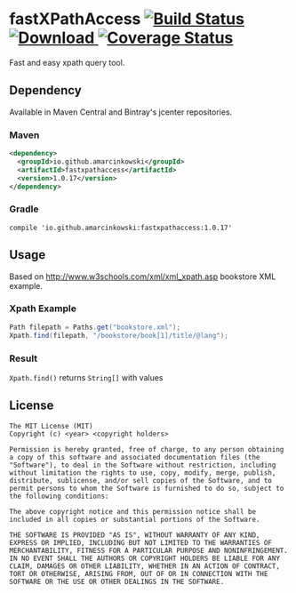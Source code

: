 # fastXPathAccess [![Build Status](https://travis-ci.org/amarcinkowski/fastxpathaccess.svg?branch=master)](https://travis-ci.org/amarcinkowski/fastxpathaccess) [ ![Download](https://api.bintray.com/packages/amarcinkowski/amarcinkowski-repo/fastxpathaccess/images/download.svg) ](https://bintray.com/amarcinkowski/amarcinkowski-repo/fastxpathaccess/_latestVersion) [![Coverage Status](https://coveralls.io/repos/github/amarcinkowski/fastxpathaccess/badge.svg)](https://coveralls.io/github/amarcinkowski/fastxpathaccess)
Fast and easy xpath query tool.
## Dependency
Available in Maven Central and Bintray's jcenter repositories.
### Maven
```xml
<dependency>
  <groupId>io.github.amarcinkowski</groupId>
  <artifactId>fastxpathaccess</artifactId>
  <version>1.0.17</version>
</dependency>
```
### Gradle
```
compile 'io.github.amarcinkowski:fastxpathaccess:1.0.17'
```

## Usage
Based on http://www.w3schools.com/xml/xml_xpath.asp bookstore XML example.
### Xpath Example
```java
Path filepath = Paths.get("bookstore.xml");
Xpath.find(filepath, "/bookstore/book[1]/title/@lang");
```
### Result
```Xpath.find()``` returns ```String[]``` with values

## License
```
The MIT License (MIT)
Copyright (c) <year> <copyright holders>

Permission is hereby granted, free of charge, to any person obtaining a copy of this software and associated documentation files (the "Software"), to deal in the Software without restriction, including without limitation the rights to use, copy, modify, merge, publish, distribute, sublicense, and/or sell copies of the Software, and to permit persons to whom the Software is furnished to do so, subject to the following conditions:

The above copyright notice and this permission notice shall be included in all copies or substantial portions of the Software.

THE SOFTWARE IS PROVIDED "AS IS", WITHOUT WARRANTY OF ANY KIND, EXPRESS OR IMPLIED, INCLUDING BUT NOT LIMITED TO THE WARRANTIES OF MERCHANTABILITY, FITNESS FOR A PARTICULAR PURPOSE AND NONINFRINGEMENT. IN NO EVENT SHALL THE AUTHORS OR COPYRIGHT HOLDERS BE LIABLE FOR ANY CLAIM, DAMAGES OR OTHER LIABILITY, WHETHER IN AN ACTION OF CONTRACT, TORT OR OTHERWISE, ARISING FROM, OUT OF OR IN CONNECTION WITH THE SOFTWARE OR THE USE OR OTHER DEALINGS IN THE SOFTWARE.
```
